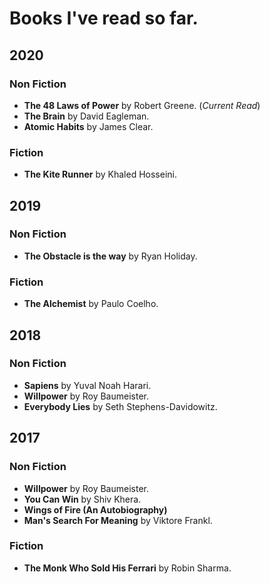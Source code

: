 
# Books I've read so far.

## 2020

### Non Fiction
* **The 48 Laws of Power** by Robert Greene. (_Current Read_)
* **The Brain** by David Eagleman.
* **Atomic Habits** by James Clear.

### Fiction
* **The Kite Runner** by Khaled Hosseini.

## 2019

### Non Fiction
* **The Obstacle is the way** by Ryan Holiday.

### Fiction
* **The Alchemist** by Paulo Coelho.


## 2018

### Non Fiction
* **Sapiens** by Yuval Noah Harari.
* **Willpower** by Roy Baumeister.
* **Everybody Lies** by Seth Stephens-Davidowitz.

## 2017

### Non Fiction
* **Willpower** by Roy Baumeister.
* **You Can Win** by Shiv Khera.
* **Wings of Fire (An Autobiography)**
* **Man's Search For Meaning** by Viktore Frankl.

### Fiction
* **The Monk Who Sold His Ferrari** by Robin Sharma.

